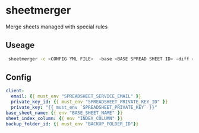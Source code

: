# sheetmerger

Merge sheets managed with special rules

## Useage

```sh
 sheetmerger -c <CONFIG YML FILE>  -base <BASE SPREAD SHEET ID> -diff <DIFF SPREAD SHEET ID > -name <> -name <SHEET NAME1> -name <SHEET NAME2>
 ```

## Config

```yml
client:
  email: {{ must_env "SPREADSHEET_SERVICE_EMAIL" }}
  private_key_id: {{ must_env "SPREADSHEET_PRIVATE_KEY_ID" }}
  private_key: "{{ must_env `SPREADSHEET_PRIVATE_KEY` }}"
base_sheet_name: {{ env "BASE_SHEET_NAME" }}
sheet_index_column: {{ env "INDEX_COLUMN" }}
backup_folder_id: {{ must_env "BACKUP_FOLDER_ID"}}
```